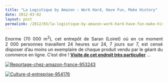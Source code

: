 ```yaml
---
title: "La Logistique by Amazon : Work Hard, Have Fun, Make History"
date: 2012-03-02
layout: post
permalink: /2012/03/la-logistique-by-amazon-work-hard-have-fun-make-history.html
---
```


<p style="text-align: justify">Enorme (70 000 m<sup>2</sup>), cet entrepôt de Saran (Loiret) où en ce moment  2 000 personnes travaillent 24 heures sur 24, 7 jours sur 7, est censé  disposer d’au moins un exemplaire de chaque produit vendu par le géant  du commerce en ligne. C’est dire ! <a href="http://www.journaldunet.com/ebusiness/commerce/reportage-chez-amazon-france/" target="_blank"><strong>Visite de cet endroit très  particulier</strong></a> ...</p> <p style="text-align: justify"><a href="/wp-content/uploads/sites/6/old/6a0120a66d2ad4970b0167634365bd970b-800wi.jpg" rel="lightbox"><img alt="Reportage-chez-amazon-france-953243" class="asset  asset-image at-xid-6a0120a66d2ad4970b0167634365bd970b" src="/wp-content/uploads/sites/6/old/6a0120a66d2ad4970b0167634365bd970b-500wi.jpg" style="margin-left: auto;margin-right: auto" title="Reportage-chez-amazon-france-953243" /></a></p> <p style="text-align: justify"><a href="/wp-content/uploads/sites/6/old/6a0120a66d2ad4970b0163024ef2cf970d-800wi.jpg" rel="lightbox"> </a></p>  <!--more-->  <a href="/wp-content/uploads/sites/6/old/6a0120a66d2ad4970b0168e845077a970c-800wi.jpg" rel="lightbox"><img alt="Culture-d-entreprise-954176" class="asset  asset-image at-xid-6a0120a66d2ad4970b0168e845077a970c" src="/wp-content/uploads/sites/6/old/6a0120a66d2ad4970b0168e845077a970c-500wi.jpg" style="margin-left: auto;margin-right: auto" title="Culture-d-entreprise-954176" /></a> <p>              </p>